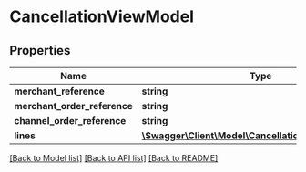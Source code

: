# CancellationViewModel

## Properties
Name | Type | Description | Notes
------------ | ------------- | ------------- | -------------
**merchant_reference** | **string** |  | 
**merchant_order_reference** | **string** |  | 
**channel_order_reference** | **string** |  | [optional] 
**lines** | [**\Swagger\Client\Model\CancellationLineViewModel[]**](CancellationLineViewModel.md) |  | 

[[Back to Model list]](../README.md#documentation-for-models) [[Back to API list]](../README.md#documentation-for-api-endpoints) [[Back to README]](../README.md)


